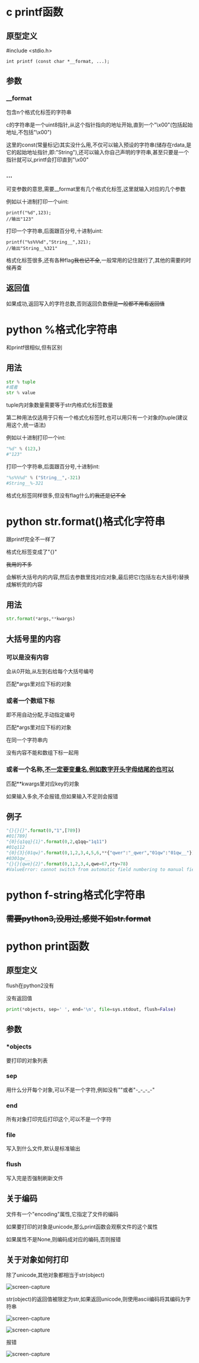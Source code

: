# c printf函数

## 原型定义

#include <stdio.h>

```c_cpp
int printf (const char *__format, ...);
```

## 参数

### __format

包含n个格式化标签的字符串

c的字符串是一个uint8指针,从这个指针指向的地址开始,直到一个"\x00"(包括起始地址,不包括"\x00")

这里的const(常量标记)其实没什么用,不仅可以输入预设的字符串(储存在rdata,是它的起始地址指针,即:"String"),还可以输入你自己声明的字符串,甚至只要是一个指针就可以,printf会打印直到"\x00"

### ...

可变参数的意思,需要__format里有几个格式化标签,这里就输入对应的几个参数

例如以十进制打印一个uint:

```c_cpp
printf("%d",123);
//输出"123"
```

打印一个字符串,后面跟百分号,十进制uint:

```c_cpp
printf("%s%%%d","String__",321);
//输出"String__%321"
```

格式化标签很多,还有各种flag~~我也记不全~~,一般常用的记住就行了,其他的需要的时候再查

## 返回值

如果成功,返回写入的字符总数,否则返回负数~~但是一般都不用看返回值~~

# python %格式化字符串

和printf很相似,但有区别

## 用法

```python
str % tuple
#或者
str % value
```

tuple内对象数量需要等于str内格式化标签数量

第二种用法仅适用于只有一个格式化标签时,也可以用只有一个对象的tuple(建议用这个,统一语法)

例如以十进制打印一个int:

```python
"%d" % (123,)
#"123"
```

打印一个字符串,后面跟百分号,十进制int:

```python
"%s%%%d" % ("String__",-321)
#String__%-321
```

格式化标签同样很多,但没有flag什么的~~我还是记不全~~

# python str.format()格式化字符串

跟printf完全不一样了

格式化标签变成了"{}"

~~我用的不多~~

会解析大括号内的内容,然后去参数里找对应对象,最后把它(包括左右大括号)替换成解析完的内容

## 用法

```python
str.format(*args,**kwargs)
```

## 大括号里的内容

### 可以是没有内容

会从0开始,从左到右给每个大括号编号

匹配*args里对应下标的对象

### 或者一个数组下标

即不用自动分配,手动指定编号

匹配*args里对应下标的对象

在同一个字符串内

没有内容不能和数组下标一起用

### 或者一个名称,**<u>不一定要变量名,例如数字开头字母结尾的也可以</u>**

匹配**kwargs里对应key的对象

如果输入多余,不会报错,但如果输入不足则会报错

## 例子

```python
"{}{}{}".format(0,"1",[789])
#01[789]
"{0}{q1qq}{1}".format(0,2,q1qq="1q11")
#01q112
"{0}{3}{01qw}".format(0,1,2,3,4,5,6,**{"qwer":"_qwer","01qw":"01qw__"})
#0301qw__
"{}{}{qwe}{2}".format(0,1,2,3,4,qwe=67,rty=78)
#ValueError: cannot switch from automatic field numbering to manual field specification
```

# python f-string格式化字符串

## ~~需要python3,没用过,感觉不如str.format~~

# python print函数

## 原型定义

flush在python2没有

没有返回值

```python
print(*objects, sep=' ', end='\n', file=sys.stdout, flush=False)
```

## 参数

### *objects

要打印的对象列表

### sep

用什么分开每个对象,可以不是一个字符,例如没有""或者"-\_-\_-_-"

### end

所有对象打印完后打印这个,可以不是一个字符

### file

写入到什么文件,默认是标准输出

### flush

写入完是否强制刷新文件

## 关于编码

文件有一个"encoding"属性,它指定了文件的编码

如果要打印的对象是unicode,那么print函数会观察文件的这个属性

如果属性不是None,则编码成对应的编码,否则报错

## 关于对象如何打印

除了unicode,其他对象都相当于str(object)

![screen-capture](https://github.com/hg56th56gd6g/test/ToQLX/print_objects.png)

str(object)的返回值被限定为str,如果返回unicode,则使用ascii编码将其编码为字符串

![screen-capture](https://github.com/hg56th56gd6g/test/ToQLX/str_unicode_ascii.png)

![screen-capture](https://github.com/hg56th56gd6g/test/ToQLX/str_unicode_gbk.png)

报错

![screen-capture](https://github.com/hg56th56gd6g/test/ToQLX/str_int_123.png)
